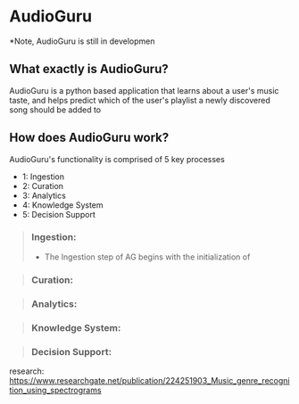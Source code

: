 # AudioGuru

*Note, AudioGuru is still in developmen

## What exactly is AudioGuru?
AudioGuru is a python based application that learns about a user's music taste, and helps predict which of the user's playlist a newly discovered song should be added to

## How does AudioGuru work?
AudioGuru's functionality is comprised of 5 key processes
- 1: Ingestion
- 2: Curation 
- 3: Analytics
- 4: Knowledge System
- 5: Decision Support

> ### Ingestion:
>
> - The Ingestion step of AG begins with the initialization of 

> ###  Curation:


> ###  Analytics:


> ###  Knowledge System:


> ###  Decision Support:






















research:
https://www.researchgate.net/publication/224251903_Music_genre_recognition_using_spectrograms
